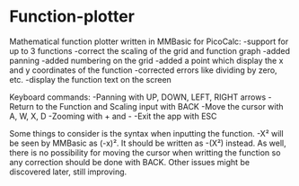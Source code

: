 # Function-plotter
Mathematical function plotter written in MMBasic for PicoCalc:
-support for up to 3 functions
-correct the scaling of the grid and function graph
-added panning
-added numbering on the grid
-added a point which display the x and y coordinates of the function
-corrected errors like dividing by zero, etc.
-display the function text on the screen

Keyboard commands:
-Panning with UP, DOWN, LEFT, RIGHT arrows
-Return to the Function and Scaling input with BACK
-Move the cursor with A, W, X, D
-Zooming with + and -
-Exit the app with ESC

Some things to consider is the syntax when inputting the function. -X² will be seen by MMBasic as (-x)². It should be written as -(X²) instead. As well, there is no possibility for moving the cursor when writting the function so any correction should be done with BACK. Other issues might be discovered later, still improving.
